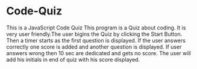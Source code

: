 # Code-Quiz
This is a JavaScript Code Quiz
This program is a Quiz about coding. It is very user friendly.The user bigins the Quiz by clicking the Start Button.
Then a timer starts as the first question is displayed.
If the user answers correctly one score is added and another question is displayed.
If user answers wrong then 10 sec are dedicated and gets no score.
The user will add his initials in end of quiz with his score displayed.
